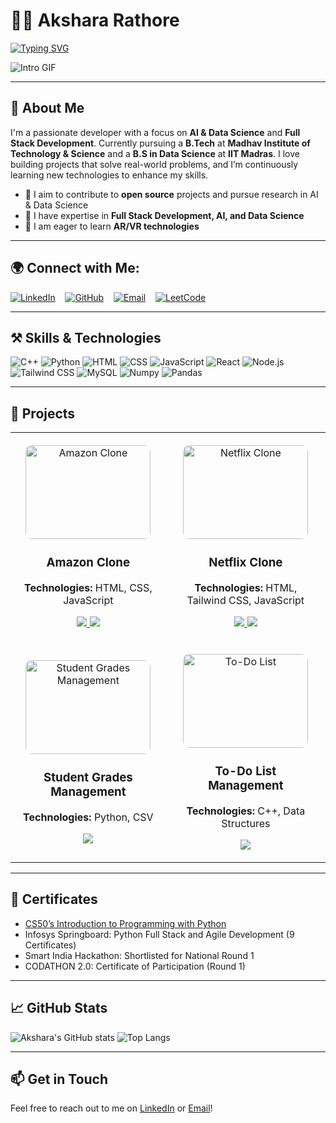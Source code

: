 # 👩‍💻 Akshara Rathore

[![Typing SVG](https://readme-typing-svg.herokuapp.com?color=%2336BCF7&lines=Hi+there!+I'm+Akshara+Rathore;AI+and+Data+Science+Enthusiast;Full-Stack+Developer;Open+Source+Contributor)](https://git.io/typing-svg)

![Intro GIF](https://user-images.githubusercontent.com/59734313/157189039-c09b3e38-9f42-42c0-ab54-14f1574190a7.gif)

---

## 👋 About Me

I'm a passionate developer with a focus on **AI & Data Science** and **Full Stack Development**. Currently pursuing a **B.Tech** at **Madhav Institute of Technology & Science** and a **B.S in Data Science** at **IIT Madras**. I love building projects that solve real-world problems, and I’m continuously learning new technologies to enhance my skills.


- 🚀 I aim to contribute to **open source** projects and pursue research in AI & Data Science
- 💬 I have expertise in **Full Stack Development, AI, and Data Science**
- 🌱 I am eager to learn **AR/VR technologies**

---

## 🌍 Connect with Me:

[![LinkedIn](https://img.shields.io/badge/LinkedIn-0077B5?style=for-the-badge&logo=linkedin&logoColor=white)](https://www.linkedin.com/in/itsAksharaRathore)
&nbsp;&nbsp;
[![GitHub](https://img.shields.io/badge/GitHub-181717?style=for-the-badge&logo=github&logoColor=white)](https://github.com/ItsAksharaRathore)
&nbsp;&nbsp;
[![Email](https://img.shields.io/badge/Email-D14836?style=for-the-badge&logo=gmail&logoColor=white)](mailto:itsAksharaRathore@gmail.com)
&nbsp;&nbsp;
[![LeetCode](https://img.shields.io/badge/LeetCode-FFA116?style=for-the-badge&logo=leetcode&logoColor=white)](https://leetcode.com/u/AksharaRathore/)

---

## ⚒️ Skills & Technologies

![C++](https://img.shields.io/badge/-C++-00599C?style=for-the-badge&logo=cplusplus&logoColor=white)
![Python](https://img.shields.io/badge/-Python-3776AB?style=for-the-badge&logo=Python&logoColor=white)
![HTML](https://img.shields.io/badge/-HTML-E34F26?style=for-the-badge&logo=HTML5&logoColor=white)
![CSS](https://img.shields.io/badge/-CSS-1572B6?style=for-the-badge&logo=CSS3&logoColor=white)
![JavaScript](https://img.shields.io/badge/-JavaScript-F7DF1E?style=for-the-badge&logo=JavaScript&logoColor=black)
![React](https://img.shields.io/badge/-React-61DAFB?style=for-the-badge&logo=React&logoColor=black)
![Node.js](https://img.shields.io/badge/-Node.js-339933?style=for-the-badge&logo=Node.js&logoColor=white)
![Tailwind CSS](https://img.shields.io/badge/-TailwindCSS-38B2AC?style=for-the-badge&logo=tailwind-css&logoColor=white)
![MySQL](https://img.shields.io/badge/-MySQL-4479A1?style=for-the-badge&logo=MySQL&logoColor=white)
![Numpy](https://img.shields.io/badge/-Numpy-013243?style=for-the-badge&logo=numpy&logoColor=white)
![Pandas](https://img.shields.io/badge/-Pandas-150458?style=for-the-badge&logo=pandas&logoColor=white)

---

## 🚀 Projects
<div align="center">
<table style="width:100%; border-spacing: 20px 20px;" align="center">
  <tr align="center">
    <td align="center" style="padding: 20px;">
      <img src="https://via.placeholder.com/200" alt="Amazon Clone" width="200" height="150" style="border-radius: 10px; transition: transform .2s;" onmouseover="this.style.transform='scale(1.05)';" onmouseout="this.style.transform='scale(1)';">
      <h3>Amazon Clone</h3>
      <p><b>Technologies:</b> HTML, CSS, JavaScript</p>
      <a href="https://github.com/ItsAksharaRathore/Amazon-Web-Clone" target="_blank">
        <img src="https://img.shields.io/badge/View_Code-blue?style=for-the-badge">
      </a>
      <a href="https://itsakshararathore.github.io/Amazon-Web-Clone/" target="_blank">
        <img src="https://img.shields.io/badge/Live_Demo-brightgreen?style=for-the-badge">
      </a>
    </td>
    <td align="center" style="padding: 20px;">
      <img src="https://via.placeholder.com/200" alt="Netflix Clone" width="200" height="150" style="border-radius: 10px; transition: transform .2s;" onmouseover="this.style.transform='scale(1.05)';" onmouseout="this.style.transform='scale(1)';">
      <h3>Netflix Clone</h3>
      <p><b>Technologies:</b> HTML, Tailwind CSS, JavaScript</p>
      <a href="https://github.com/ItsAksharaRathore/Netflix_Clone" target="_blank">
        <img src="https://img.shields.io/badge/View_Code-blue?style=for-the-badge">
      </a>
      <a href="https://itsakshararathore.github.io/Netflix_Clone" target="_blank">
        <img src="https://img.shields.io/badge/Live_Demo-brightgreen?style=for-the-badge">
      </a>
    </td>
  </tr>
  <tr>
    <td align="center" style="padding: 20px;">
      <img src="https://via.placeholder.com/200" alt="Student Grades Management" width="200" height="150" style="border-radius: 10px; transition: transform .2s;" onmouseover="this.style.transform='scale(1.05)';" onmouseout="this.style.transform='scale(1)';">
      <h3>Student Grades Management</h3>
      <p><b>Technologies:</b> Python, CSV</p>
      <a href="https://github.com/ItsAksharaRathore/Student-Grade-Managment" target="_blank">
        <img src="https://img.shields.io/badge/View_Code-blue?style=for-the-badge">
      </a>
      <!-- <a href="https://github.com/ItsAksharaRathore/Student-Grade-Managment" target="_blank">
        <img src="https://img.shields.io/badge/Live_Demo-brightgreen?style=for-the-badge">
      </a> -->
    </td>
    <td align="center" style="padding: 20px;">
      <img src="https://via.placeholder.com/200" alt="To-Do List" width="200" height="150" style="border-radius: 10px; transition: transform .2s;" onmouseover="this.style.transform='scale(1.05)';" onmouseout="this.style.transform='scale(1)';">
      <h3>To-Do List Management</h3>
      <p><b>Technologies:</b> C++, Data Structures</p>
      <a href="https://github.com/ItsAksharaRathore/To-Do-List-Management-System" target="_blank">
        <img src="https://img.shields.io/badge/View_Code-blue?style=for-the-badge">
      </a>
      <!-- <a href="https://github.com/ItsAksharaRathore/To-Do-List-Management-System" target="_blank">
        <img src="https://img.shields.io/badge/Live_Demo-brightgreen?style=for-the-badge"> -->
      </a>
    </td>
  </tr>
</table>
</div>


---

## 📜 Certificates

- [CS50’s Introduction to Programming with Python](https://cs50.harvard.edu/certificates/a3bd133f-4b10-47fd-a11f-005a2a8f8050)
- Infosys Springboard: Python Full Stack and Agile Development (9 Certificates)
- Smart India Hackathon: Shortlisted for National Round 1
- CODATHON 2.0: Certificate of Participation (Round 1)

---

<!-- ## 💼 Experience

- **Smart India Hackathon** – Shortlisted for national round, working on navigation enhancement for railway station facilities.
- **Front-End Developer** – Built multiple web projects using React, Tailwind CSS, and modern frameworks. -->


## 📈 GitHub Stats

![Akshara's GitHub stats](https://github-readme-stats.vercel.app/api?username=ItsAksharaRathore&show_icons=true&theme=radical)
![Top Langs](https://github-readme-stats.vercel.app/api/top-langs/?username=ItsAksharaRathore&layout=compact&theme=radical)

---

## 📫 Get in Touch

Feel free to reach out to me on [LinkedIn](https://www.linkedin.com/in/itsAksharaRathore) or [Email](mailto:itsAksharaRathore@gmail.com)!
```